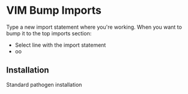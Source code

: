 # VIM Bump Imports

Type a new import statement where you're working. When you want to bump it to the top imports section:

* Select line with the import statement
* <Leader>oo

## Installation
Standard pathogen installation

